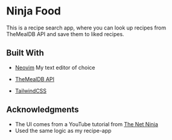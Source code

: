 # Ninja Food

This is a recipe search app, where you can look up recipes from TheMealDB API and save them to liked recipes.

## Built With

  - [Neovim](https://neovim.io) 
    My text editor of choice

  - [TheMealDB API](https://www.themealdb.com) 

  - [TailwindCSS](https://tailwindcss.com) 

## Acknowledgments

  - The UI comes from a YouTube tutorial from [The Net Ninja](https://youtube.com/playlist?list=PL4cUxeGkcC9gpXORlEHjc5bgnIi5HEGhw)
  - Used the same logic as my recipe-app
